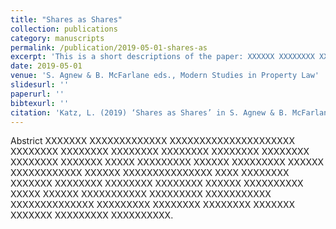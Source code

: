 ```yaml
---
title: "Shares as Shares"
collection: publications
category: manuscripts
permalink: /publication/2019-05-01-shares-as
excerpt: 'This is a short descriptions of the paper: XXXXXX XXXXXXXX XXXXXXXXXXX XXXXX XXXXXXX XXXXXXXXXXXXX XXXXXX XXXXXXXX XXXXXXXXX XXXXXXXXX XXXXXXXX XXXXXXXXX.'
date: 2019-05-01
venue: 'S. Agnew & B. McFarlane eds., Modern Studies in Property Law'
slidesurl: ''
paperurl: ''
bibtexurl: ''
citation: 'Katz, L. (2019) ‘Shares as Shares’ in S. Agnew & B. McFarlane eds., Modern Studies in Property Law (Bloomsbury 2019)'
---
```

Abstrict XXXXXXX XXXXXXXXXXXXX XXXXXXXXXXXXXXXXXXXXX XXXXXXXX XXXXXXXX XXXXXXXX XXXXXXXX XXXXXXXX XXXXXXXX XXXXXXXX XXXXXXX XXXXX XXXXXXXXX XXXXXX XXXXXXXXX XXXXXX XXXXXXXXXXXX XXXXXX XXXXXXXXXXXXXXX XXXX XXXXXXXX XXXXXXX XXXXXXXX XXXXXXXX XXXXXXXX XXXXXX XXXXXXXXXX XXXXX XXXXXX XXXXXXXXXXX XXXXXXXXX XXXXXXXXXXX XXXXXXXXXXXXXX XXXXXXXXX XXXXXXXX XXXXXXXX XXXXXXX XXXXXXX XXXXXXXXX XXXXXXXXXX.

